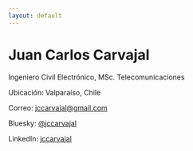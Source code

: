 ```yaml
---
layout: default
---
```


# Juan Carlos Carvajal

Ingeniero Civil Electrónico, MSc. Telecomunicaciones

Ubicación: Valparaíso, Chile

Correo: jccarvajal@gmail.com

Bluesky: [@jccarvajal](https://bsky.app/profile/jccarvajal.com)

LinkedIn: [jccarvajal](https://www.linkedin.com/in/jccarvajal/)

